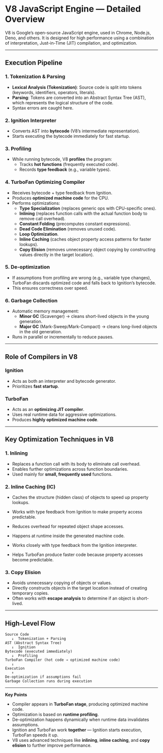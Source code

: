 # V8 JavaScript Engine — Detailed Overview

V8 is Google’s open-source JavaScript engine, used in Chrome, Node.js, Deno, and others. 
It is designed for high performance using a combination of interpretation, Just-in-Time (JIT) compilation, and optimization.

---

## Execution Pipeline

### 1. Tokenization & Parsing
- **Lexical Analysis (Tokenization)**: Source code is split into tokens (keywords, identifiers, operators, literals).
- **Parsing**: Tokens are converted into an Abstract Syntax Tree (AST), which represents the logical structure of the code.
- Syntax errors are caught here.

### 2. Ignition Interpreter
- Converts AST into **bytecode** (V8’s intermediate representation).
- Starts executing the bytecode immediately for fast startup.

### 3. Profiling
- While running bytecode, V8 **profiles** the program:
  - Tracks **hot functions** (frequently executed code).
  - Records **type feedback** (e.g., variable types).

### 4. TurboFan Optimizing Compiler
- Receives bytecode + type feedback from Ignition.
- Produces **optimized machine code** for the CPU.
- Performs optimizations:
  - **Type Specialization** (replaces generic ops with CPU-specific ones).
  - **Inlining** (replaces function calls with the actual function body to remove call overhead).
  - **Constant Folding** (precomputes constant expressions).
  - **Dead Code Elimination** (removes unused code).
  - **Loop Optimization**.
  - **Inline Caching** (caches object property access patterns for faster lookups).
  - **Copy Elision** (removes unnecessary object copying by constructing values directly in the target location).

### 5. De-optimization
- If assumptions from profiling are wrong (e.g., variable type changes), 
  TurboFan discards optimized code and falls back to Ignition’s bytecode.
- This ensures correctness over speed.

### 6. Garbage Collection
- Automatic memory management:
  - **Minor GC** (Scavenger) → cleans short-lived objects in the young generation.
  - **Major GC** (Mark-Sweep/Mark-Compact) → cleans long-lived objects in the old generation.
- Runs in parallel or incrementally to reduce pauses.

---

## Role of Compilers in V8

### Ignition
- Acts as both an interpreter and bytecode generator.
- Prioritizes **fast startup**.

### TurboFan
- Acts as an **optimizing JIT compiler**.
- Uses real runtime data for aggressive optimizations.
- Produces **highly optimized machine code**.

---

## Key Optimization Techniques in V8

### 1. Inlining
- Replaces a function call with its body to eliminate call overhead.
- Enables further optimizations across function boundaries.
- Used mainly for **small, frequently used** functions.

### 2. Inline Caching (IC)
- Caches the structure (hidden class) of objects to speed up property lookups.
- Works with type feedback from Ignition to make property access predictable.
- Reduces overhead for repeated object shape accesses.
- Happens at runtime inside the generated machine code.

- Works closely with type feedback from the Ignition interpreter.

- Helps TurboFan produce faster code because property accesses become predictable.


### 3. Copy Elision
- Avoids unnecessary copying of objects or values.
- Directly constructs objects in the target location instead of creating temporary copies.
- Often works with **escape analysis** to determine if an object is short-lived.

---

## High-Level Flow

```
Source Code
   ↓  Tokenization + Parsing
AST (Abstract Syntax Tree)
   ↓  Ignition
Bytecode (executed immediately)
   ↓  Profiling
TurboFan Compiler (hot code → optimized machine code)
   ↓
Execution
   ↑
De-optimization if assumptions fail
Garbage Collection runs during execution
```

---

**Key Points**
- Compiler appears in **TurboFan stage**, producing optimized machine code.
- Optimization is based on **runtime profiling**.
- De-optimization happens dynamically when runtime data invalidates assumptions.
- Ignition and TurboFan work **together** — Ignition starts execution, TurboFan speeds it up.
- V8 uses advanced techniques like **inlining**, **inline caching**, and **copy elision** to further improve performance.